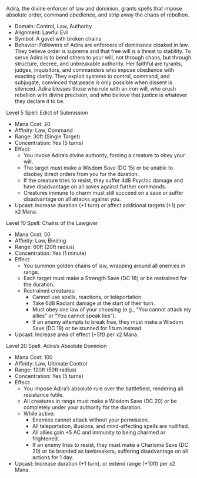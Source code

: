 Adira, the divine enforcer of law and dominion, grants spells that impose absolute order, command obedience, and strip away the chaos of rebellion.
- Domain: Control, Law, Authority
- Alignment: Lawful Evil
- Symbol: A gavel with broken chains
- Behavior: Followers of Adira are enforcers of dominance cloaked in law. They believe order is supreme and that free will is a threat to stability. To serve Adira is to bend others to your will, not through chaos, but through structure, decree, and unbreakable authority. Her faithful are tyrants, judges, inquisitors, and commanders who impose obedience with exacting clarity. They exploit systems to control, command, and subjugate, convinced that peace is only possible when dissent is silenced. Adira blesses those who rule with an iron will, who crush rebellion with divine precision, and who believe that justice is whatever they declare it to be.

Level 5 Spell: Edict of Submission
- Mana Cost: 20
- Affinity: Law, Command
- Range: 30ft (Single Target)
- Concentration: Yes (5 turns)
- Effect:
	- You invoke Adira’s divine authority, forcing a creature to obey your will.
	- The target must make a Wisdom Save (DC 15) or be unable to disobey direct orders from you for the duration.
	- If the creature tries to resist, they suffer 4d8 Psychic damage and have disadvantage on all saves against further commands.
	- Creatures immune to charm must still succeed on a save or suffer disadvantage on all attacks against you.
- Upcast: Increase duration (+1 turn) or affect additional targets (+1) per x2 Mana.

Level 10 Spell: Chains of the Lawgiver
- Mana Cost: 50
- Affinity: Law, Binding
- Range: 60ft (20ft radius)
- Concentration: Yes (1 minute)
- Effect:
	- You summon golden chains of law, wrapping around all enemies in range.
	- Each target must make a Strength Save (DC 18) or be restrained for the duration.
	- Restrained creatures:
		- Cannot use spells, reactions, or teleportation.
		- Take 6d8 Radiant damage at the start of their turn.
		- Must obey one law of your choosing (e.g., “You cannot attack my allies” or “You cannot speak lies”).
		- If an enemy attempts to break free, they must make a Wisdom Save (DC 18) or be stunned for 1 turn instead.
- Upcast: Increase area of effect (+5ft) per x2 Mana.    

Level 20 Spell: Adira’s Absolute Dominion
- Mana Cost: 100
- Affinity: Law, Ultimate Control
- Range: 120ft (50ft radius)
- Concentration: Yes (5 turns)
- Effect:
	- You impose Adira’s absolute rule over the battlefield, rendering all resistance futile.
	- All creatures in range must make a Wisdom Save (DC 20) or be completely under your authority for the duration.
	- While active:
		- Enemies cannot attack without your permission.
		- All teleportation, illusions, and mind-affecting spells are nullified.
		- All allies gain +5 AC and immunity to being charmed or frightened.
		- If an enemy tries to resist, they must make a Charisma Save (DC 20) or be branded as lawbreakers, suffering disadvantage on all actions for 1 day.
- Upcast: Increase duration (+1 turn), or extend range (+10ft) per x2 Mana.